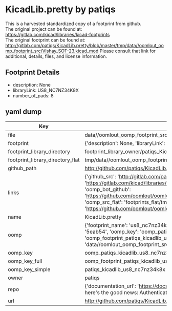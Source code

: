 # KicadLib.pretty by patiqs  
This is a harvested standardized copy of a footprint from github.  
The original project can be found at:  
https://gitlab.com/kicad/libraries/kicad-footprints  
The original footprint can be found at:
http://gitlab.com/patiqs/KicadLib.pretty/blob/master/tmp/data//oomlout_oomp_footprint_src/Vishay_SOT-23.kicad_mod
Please consult that link for additional, details, files, and license information.  
## Footprint Details
* description: None  
* libraryLink: US8_NC7NZ34K8X  
* number_of_pads: 8  
## yaml dump  
| Key | Value |  
| --- | --- |  
| file | data//oomlout_oomp_footprint_src/KicadLib.pretty/US8_NC7NZ34K8X.kicad_mod |  
| footprint | {'description': None, 'libraryLink': 'US8_NC7NZ34K8X', 'number_of_pads': 8} |  
| footprint_library_directory | footprint_library_owner/patiqs_KicadLib.pretty |  
| footprint_library_directory_flat | tmp/data//oomlout_oomp_footprint_src/footprints_flat/patiqs_kicadlib_us8_nc7nz34k8x/working |  
| github_path | http://github.com/patiqs/KicadLib.pretty/blob/master/tmp/data//oomlout_oomp_footprint_src/US8_NC7NZ34K8X.kicad_mod |  
| links | {'github_src': 'http://gitlab.com/patiqs/KicadLib.pretty/blob/master/tmp/data//oomlout_oomp_footprint_src/Vishay_SOT-23.kicad_mod', 'github_src_repo': 'https://gitlab.com/kicad/libraries/kicad-footprints', 'oomp_bot': 'tmp/data//oomlout_oomp_footprint_src/footprints/patiqs_kicadlib_us8_nc7nz34k8x/working', 'oomp_bot_github': 'https://github.com/oomlout/oomlout_oomp_footprint_bot/tree/main/tmp/data//oomlout_oomp_footprint_src/footprints/patiqs_kicadlib_us8_nc7nz34k8x/working', 'oomp_src_flat': 'footprints_flat/tmp/data//oomlout_oomp_footprint_src/footprints_flat/patiqs_kicadlib_us8_nc7nz34k8x/working', 'oomp_src_flat_github': 'https://github.com/oomlout/oomlout_oomp_footprint_src/tree/main/tmp/data//oomlout_oomp_footprint_src/footprints_flat/patiqs_kicadlib_us8_nc7nz34k8x/working'} |  
| name | KicadLib.pretty |  
| oomp | {'footprint_name': 'us8_nc7nz34k8x', 'library_name': 'kicadlib', 'md5': '5eab547daf701e300f38f5f8e08d20b2', 'md5_10': '5eab547daf', 'md5_5': '5eab5', 'md5_6': '5eab54', 'oomp_key': 'oomp_patiqs_kicadlib_us8_nc7nz34k8x', 'oomp_key_extra': 'oomp_footprint_patiqs_kicadlib_us8_nc7nz34k8x', 'oomp_key_full': 'oomp_footprint_patiqs_kicadlib_us8_nc7nz34k8x_5eab54', 'oomp_key_simple': 'patiqs_kicadlib_us8_nc7nz34k8x', 'original_filename': 'data//oomlout_oomp_footprint_src/KicadLib.pretty/US8_NC7NZ34K8X.kicad_mod', 'owner_name': 'patiqs'} |  
| oomp_key | oomp_patiqs_kicadlib_us8_nc7nz34k8x |  
| oomp_key_full | oomp_footprint_patiqs_kicadlib_us8_nc7nz34k8x |  
| oomp_key_simple | patiqs_kicadlib_us8_nc7nz34k8x |  
| owner | patiqs |  
| repo | {'documentation_url': 'https://docs.github.com/rest/overview/resources-in-the-rest-api#rate-limiting', 'message': "API rate limit exceeded for 84.66.142.224. (But here's the good news: Authenticated requests get a higher rate limit. Check out the documentation for more details.)"} |  
| url | http://github.com/patiqs/KicadLib.pretty |  

